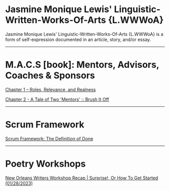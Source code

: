 # Jasmine Monique Lewis' Linguistic-Written-Works-Of-Arts {L.WWWoA}
Jasmine Monique Lewis' Linguistic-Written-Works-Of-Arts {L.WWWoA} is a form of self-expression documented in an article, story, and/or essay. 

---

# M.A.C.S [book]: Mentors, Advisors, Coaches & Sponsors

[Chapter 1 – Roles, Relevance, and Realness](https://github.com/jasmineMLewis/Linguistic-Written-Works-Of-Arts/blob/Production/mentors-advisors-coaches-sponsors/chapter-1/macs-book-chapter-1-roles-relevance-realness.md)

[Chapter 2 - A Tale of Two 'Mentors' :: Brush It Off](https://github.com/jasmineMLewis/Linguistic-Written-Works-Of-Arts/blob/Production/mentors-advisors-coaches-sponsors/chapter-2/macs-book-chapter-2-brush-it-off.md)


---


# Scrum Framework

[Scrum Framework: The Definition of Done](https://github.com/jasmineMLewis/Linguistic-Written-Works-Of-Arts/blob/Production/scrum-framework/scrum-course-enrollment/scrum-framework-the-definition-of-done/scrum-framework-the-definition-of-done.md)



----


# Poetry Workshops

[New Orleans Writers Workshop Recap | Surprise!, Or How To Get Started (01/28/2023)]()